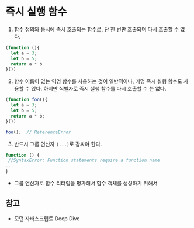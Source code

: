 # 즉시 실행 함수

1. 함수 정의와 동시에 즉시 호출되는 함수로, 단 한 번만 호출되며 다시 호출할 수 없다.
```javascript
(function (){
  let a = 3;
  let b = 5;
  return a * b
}())
```

2. 함수 이름이 없는 익명 함수를 사용하는 것이 일반적이나, 기명 즉시 실행 함수도 사용할 수 있다. 하지만 식별자로 즉시 실행 함수를 다시 호출할 수 는 없다.

```javascript
(function foo(){
  let a = 3;
  let b = 5;
  return a * b;
}())

foo();  // ReferenceError
```

3. 반드시 그룹 연산자 ```(...)```로 감싸야 한다.
```javascript
function () {
 //SyntaxError: Function statements require a function name
...
}
```
- 그룹 연산자로 함수 리터럴을 평가해서 함수 객체를 생성하기 위해서

## 참고
- 모던 자바스크립트 Deep Dive
